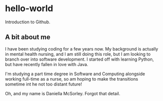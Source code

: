 # hello-world
Introduction to Github.

## A bit about me
I have been studying coding for a few years now. My background is actually in mental health nursing, and I am still doing this role, but I am looking to branch over into software development. I started off with learning Python, but have recently fallen in love with Java. 

I'm studying a part time degree in Software and Computing alongside working full-time as a nurse, so am hoping to make the transitions sometime int he not too distant future!

Oh, and my name is Daniella McSorley. Forgot that detail.
